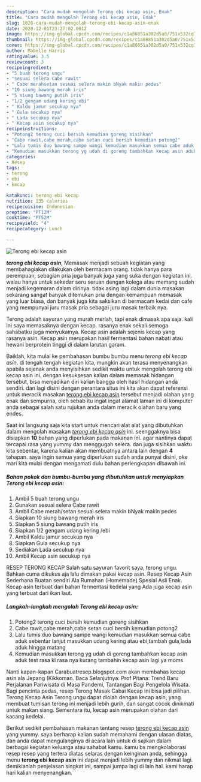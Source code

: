 ```yaml
---
description: "Cara mudah mengolah Terong ebi kecap asin, Enak"
title: "Cara mudah mengolah Terong ebi kecap asin, Enak"
slug: 1028-cara-mudah-mengolah-terong-ebi-kecap-asin-enak
date: 2020-12-01T23:27:02.091Z
image: https://img-global.cpcdn.com/recipes/c1a86851a302d5a0/751x532cq70/terong-ebi-kecap-asin-foto-resep-utama.jpg
thumbnail: https://img-global.cpcdn.com/recipes/c1a86851a302d5a0/751x532cq70/terong-ebi-kecap-asin-foto-resep-utama.jpg
cover: https://img-global.cpcdn.com/recipes/c1a86851a302d5a0/751x532cq70/terong-ebi-kecap-asin-foto-resep-utama.jpg
author: Mabelle Harris
ratingvalue: 3.5
reviewcount: 3
recipeingredient:
- "5 buah terong ungu"
- "sesuai selera Cabe rawit"
- " Cabe merahsetan sesuai selera makin bNyak makin pedes"
- "10 siung bawang merah iris"
- "5 siung bawang putih iris"
- "1/2 gengam udang kering ebi"
- " Kaldu jamur secukup nya"
- " Gula secukup nya"
- " Lada secukup nya"
- " Kecap asin secukup nya"
recipeinstructions:
- "Potong2 terong cuci bersih kemudian goreng sisihkan"
- "Cabe rawit,cabe merah,cabe setan cuci bersih kemudian potong2"
- "Lalu tumis duo bawang sampe wangi kemudian masukkan semua cabe aduk sebentar lanjut masukkan udang kering atau ebi,tambah gula,lada aduk hingga matang"
- "Kemudian masukkan terong yg udah di goreng tambahkan kecap asin aduk test rasa kl rasa nya kurang tambahin kecap asin lagi ya moms"
categories:
- Resep
tags:
- terong
- ebi
- kecap

katakunci: terong ebi kecap 
nutrition: 135 calories
recipecuisine: Indonesian
preptime: "PT12M"
cooktime: "PT52M"
recipeyield: "4"
recipecategory: Lunch

---
```



![Terong ebi kecap asin](https://img-global.cpcdn.com/recipes/c1a86851a302d5a0/751x532cq70/terong-ebi-kecap-asin-foto-resep-utama.jpg)

<b><i>terong ebi kecap asin</i></b>, Memasak menjadi sebuah kegiatan yang membahagiakan dilakukan oleh bermacam orang. tidak hanya para perempuan, sebagian pria juga banyak juga yang suka dengan kegiatan ini. walau hanya untuk sekedar seru seruan dengan kolega atau memang sudah menjadi kegemaran dalam dirinya. tidak asing lagi dalam dunia masakan sekarang sangat banyak ditemukan pria dengan kemampuan memasak yang luar biasa, dan banyak juga kita saksikan di bermacam kedai dan cafe yang mempunyai juru masak pria sebagai juru masak terbaik nya.

Terong adalah sayuran yang murah meriah, tapi enak dimasak apa saja. kali ini saya memasaknya dengan kecap. rasanya enak sekali.semoga sahabatku juga menyukainya. Kecap asin adalah sejenis kecap yang rasanya asin. Kecap asin merupakan hasil fermentasi bahan nabati atau hewani berprotein tinggi di dalam larutan garam.

Baiklah, kita mulai ke pembahasan bumbu bumbu menu <i>terong ebi kecap asin</i>. di tengah tengah kegiatan kita, mungkin akan terasa menyenangkan apabila sejenak anda menyisihkan sedikit waktu untuk mengolah terong ebi kecap asin ini. dengan kesuksesan kalian dalam memasak hidangan tersebut, bisa menjadikan diri kalian bangga oleh hasil hidangan anda sendiri. dan lagi disini dengan perantara situs ini kita akan dapat referensi untuk meracik masakan <u>terong ebi kecap asin</u> tersebut menjadi olahan yang enak dan sempurna, oleh sebab itu ingat ingat alamat laman ini di komputer anda sebagai salah satu rujukan anda dalam meracik olahan baru yang endes.


Saat ini langsung saja kita start untuk mencari alat alat yang dibutuhkan dalam mengolah masakan <u><i>terong ebi kecap asin</i></u> ini. seenggaknya bisa disiapkan <b>10</b> bahan yang diperlukan pada makanan ini. agar nantinya dapat tercapai rasa yang yummy dan menggugah selera. dan juga sisihkan waktu kita sebentar, karena kalian akan membuatnya antara lain dengan <b>4</b> tahapan. saya ingin semua yang diperlukan sudah anda punyai disini, oke mari kita mulai dengan mengamati dulu bahan perlengkapan dibawah ini.

<!--inarticleads1-->

##### Bahan pokok dan bumbu-bumbu yang dibutuhkan untuk menyiapkan Terong ebi kecap asin:

1. Ambil 5 buah terong ungu
1. Gunakan sesuai selera Cabe rawit
1. Ambil  Cabe merah/setan sesuai selera makin bNyak makin pedes
1. Siapkan 10 siung bawang merah iris
1. Siapkan 5 siung bawang putih iris
1. Siapkan 1/2 gengam udang kering /ebi
1. Ambil  Kaldu jamur secukup nya
1. Siapkan  Gula secukup nya
1. Sediakan  Lada secukup nya
1. Ambil  Kecap asin secukup nya


RESEP TERONG KECAP Salah satu sayuran favorit saya, terong ungu. Bahkan cuma dikukus aja lalu dimakan pakai kecap asin. Resep Kecap Asin Sederhana Buatan sendiri Ala Rumahan (Homemade) Spesial Asli Enak. Kecap asin terbuat dari bahan fermentasi kedelai yang Ada juga kecap asin yang terbuat dari ikan laut. 

<!--inarticleads2-->

##### Langkah-langkah mengolah Terong ebi kecap asin:

1. Potong2 terong cuci bersih kemudian goreng sisihkan
1. Cabe rawit,cabe merah,cabe setan cuci bersih kemudian potong2
1. Lalu tumis duo bawang sampe wangi kemudian masukkan semua cabe aduk sebentar lanjut masukkan udang kering atau ebi,tambah gula,lada aduk hingga matang
1. Kemudian masukkan terong yg udah di goreng tambahkan kecap asin aduk test rasa kl rasa nya kurang tambahin kecap asin lagi ya moms


Nanti kapan-kapan Carabuatresep.blogspot.com akan membahas kecap asin ala Jepang (Kikkoman. Baca Selanjutnya: Prof Pitana: Trend Baru Perjalanan Pariwisata di Masa Pandemi, Tantangan Bagi Pengelola Wisata. Bagi pencinta pedas, resep Terong Masak Cabai Kecap ini bisa jadi pilihan. Terong Kecap Asin Terong ungu dapat diolah dengan kecap asin, yang membuat tumisan terong ini menjadi lebih gurih, dan sangat cocok dinikmati untuk makan siang. Sementara itu, kecap asin merupakan olahan dari kacang kedelai. 

Berikut sedikit pembahasan makanan tentang resep <u>terong ebi kecap asin</u> yang yummy. saya berharap kalian sudah memahami dengan ulasan diatas, dan anda dapat mengulanginya di acara lain untuk di sajikan dalam berbagai kegiatan keluarga atau sahabat kamu. kamu bs mengkolaborasi resep resep yang tertera diatas selaras dengan keinginan anda, sehingga menu <b>terong ebi kecap asin</b> ini dapat menjadi lebih yummy dan nikmat lagi. demikianlah penjelasan singkat ini, sampai jumpa lagi di lain hal. kami harap hari kalian menyenangkan.
